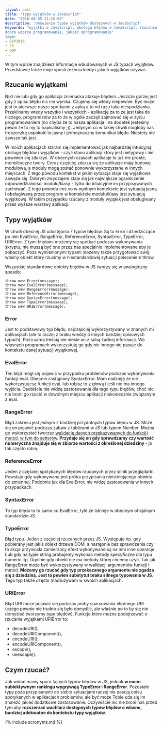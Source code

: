 ```yaml
---
layout: post
title: "Typy wyjątków w JavaScript"
date: "2016-04-05 21:45:00"
description: 'Omówienie typów wyjątków dostępnych w JavaScript'
keywords: "wyjątki w JavaScript, obsługa błędów w JavaScript, rzucanie wyjątków,
dobre wzorce programowanie, jakość oprogramowania"
tags:
- DSP2016
- JS
- OOP
---
```


W tym wpisie znajdziesz informacje wbudowanych w JS typach wyjątków. Przedstawię 
także moje spostrzeżenia kiedy i jakich wyjątków używać.

## Rzucanie wyjątkami

Nikt nie lubi gdy go aplikacja znienacka atakuje błędem. Jeszcze gorzej jest gdy
z opisu błędu nic nie wynika. Czujemy się wtedy niepewnie. Być może jest to pierwsze
nasze spotkanie z apką a tu od razu taka niespodzianka. Przeklinamy wtedy wszytko
i wszystkich - aplikację za to że jest taka do niczego, programistów za to że w 
ogóle zaczęli zajmować się w życiu programowaniem (no chyba że to nasza aplikacja 
i na dodatek jesteśmy pewni że to my to napisaliśmy ;)). Jedynym co w takiej chwili
mogłoby nas troszeczkę uspokoić to jasny i jednoznaczny komunikat błędu. Niestety
nie zawsze tak jest.

W moich aplikacjach staram się implementować jak najbardziej intuicyjną obsługę
błędów i wyjątków - czyli stanu aplikacji który jest nietypowy i nie powinien się
zdarzyć. W obecnych czasach aplikacje to już nie proste, monolityczne twory. 
Coraz częściej zdarza się że aplikacje mają budowę modułową, a moduły mogą zostać
ponownie wykorzystane w innych miejscach. Z tego powodu kontekst w jakim sytuacja 
staje się wyjątkowa zawęża się. Dobrym zwyczajem staje się jak największe 
ograniczenie odpowiedzialności modułu/klasy - tylko do intuicyjnie im przypisywanych 
zachowań. Z tego powodu coś co w ogólnym kontekście jest sytuacją jasną i obsługiwaną
przez program w kontekście modułu/klasy jest sytuacją wyjątkową. W takim przypadku
rzucany z moduły wyjątek jest obsługiwany przez wyższe warstwy aplikacji.

## Typy wyjątków

W chwili obecnej JS udostępnia 7 typów błędów. Są to Error i dziedziczące po nim
EvalError, RangeError, ReferenceError, SyntaxError, TypeError, URIError. Z tymi 
błędami możemy się spotkać podczas wykonywania skryptu, nie muszą być one przez 
nas specjalnie implementowane aby je zobaczyć. Poza wymienionymi typami możemy 
także przygotować swój własny obiekt który rzucimy w niestandardowej sytuacji 
poleceniem throw.

Wszystkie standardowe obiekty błędów w JS tworzy się w analogiczny sposób:

    throw new Error(message);
    throw new EvalError(message);
    throw new RangeError(message);
    throw new ReferenceError(message);
    throw new SyntaxError(message);
    throw new TypeError(message);
    throw new URIError(message);

### Error

Jest to podstawowy typ błędu, najczęściej wykorzystywany w znanych mi aplikacjach
(ale to raczej z braku wiedzy o innych bardziej opisowych typach).
Poza samą treścią nie niesie on z sobą żadnej informacji. We własnych programach
wykorzystuję go gdy nic innego nie pasuje do kontekstu danej sytuacji wyjątkowej.

### EvalError

Ten błąd mógł się pojawić w przypadku problemów podczas wykonywania funkcji eval.
Obecnie zastąpiony SyntaxError. Mam nadzieję że nie wykorzystujesz funkcji eval, 
lub robisz to z głową i jeśli nie ma innego wyjścia. Osobiście nie widzę
zastosowania dla tego typu błędów, choć nic nie broni go rzucić w dowolnym miejscu 
aplikacji niekoniecznie związanym z eval.

### RangeError

Błąd zakresu jest jednym z bardziej przydatnych typów błędu w JS. Może się on 
pojawić podczas zabaw z tablicami w JS lub typem Number. Można go wykorzystać
tworząc [walidację danych przekazywanych do funkcji i metod, w tym do setterów]({{site.url}}/2016/03/04/walidacja-w-akcesorach-javascript.html).
**Przydaje się on gdy sprawdzamy czy wartość numeryczna znajduje się w zbiorze wartości
z określonej dziedziny** - ja tak często robię.

### ReferenceError

Jeden z częściej spotykanych błędów rzucanych przez silnik przeglądarki. 
Powstaje gdy wykonywana jest próba przypisania nieistniejącego obiektu do zmiennej.
Podobnie jak dla EvalError, nie widzę zastosowania w innych przypadkach.

### SyntaxError

To typ błędu to to samo co EvalError, tyle że istnieje w obecnym oficjalnym 
standardzie JS.

### TypeError

Błąd typu. Jeden z częściej rzucanych przez JS. Występuje np. gdy pobierany jest 
jakiś obiekt drzewa DOM, a następnie bez sprawdzenia czy ta akcja przyniosła 
zamierzony efekt wykonywane są na nim inne operacje. Lub gdy na typie string 
próbujemy wykonać metody specyficzne dla typu numeric itp. Ogólnie gdy obiekt 
nie ma metody której chcemy użyć. Tak jak RangeError może być
wykorzystywany w walidacji argumentów funkcji i metod. **Możemy go rzucać gdy typ
przekazanego argumentu nie zgadza się z dziedziną. Jest to pewien substytut braku
silnego typowania w JS**. Tego typ także często (nad)używam w swoich aplikacjach.

### URIError

Błąd URI może pojawić się podczas próby sparsowania błędnego URI (czego pewnie
nie trudno się było domyślić, ale właśnie po to by się nie domyślać tworzymy typy
błędów). Funkcje które można podejrzewać o rzucanie wyjątkami URIError to:

 * decodeURI(), 
 * decodeURIComponent(), 
 * encodeURI(), 
 * encodeURIComponent(), 
 * escape(), 
 * unescape().

## Czym rzucać?

Jak widać mamy sporo fajnych typów błędów w JS, jednak **w moim subiektywnym rankingu
wygrywają TypeError i RangeError**. Pozostałe typy poza przypisanymi do siebie
sytuacjami raczej nie pasują opisu spotykanych w aplikacjach problemów, ale być 
może Tobie uda się im znaleźć jakieś dodatkowe zastosowanie. Oczywiście nic nie
broni nas przed tym aby **rozszerzać wachlarz dostępnych typów błędów o własne,
bardziej adekwatne do kontekstu typy wyjątków**.

{% include acronyms.md %}